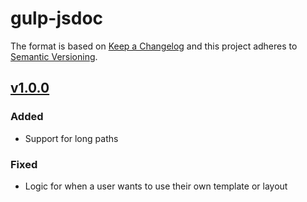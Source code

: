 # gulp-jsdoc
The format is based on [Keep a Changelog](http://keepachangelog.com/)
and this project adheres to [Semantic Versioning](http://semver.org/).

## [v1.0.0](https://github.com/mlucool/gulp-jsdoc3/compare/v0.3.0...v0.1.0)
### Added
- Support for long paths

### Fixed
- Logic for when a user wants to use their own template or layout
